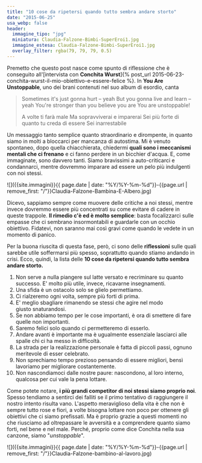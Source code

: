 ```yaml
---
title: "10 cose da ripetersi quando tutto sembra andare storto"
date: "2015-06-25"
usa_webp: false
header:
  immagine_tipo: "jpg"
  miniatura: Claudia-Falzone-Bimbi-SuperEroi1.jpg
  immagine_estesa: Claudia-Falzone-Bimbi-SuperEroi1.jpg
  overlay_filter: rgba(79, 79, 79, 0.5)
---
```

Premetto che questo post nasce come spunto di riflessione che è conseguito all'[intervista con **Conchita Wurst**]{% post_url 2015-06-23-conchita-wurst-il-mio-obiettivo-e-essere-felice %}. In **You Are Unstoppable**, uno dei brani contenuti nel suo album di esordio, canta

> Sometimes it's just gonna hurt – yeah But you gonna live and learn – yeah You're stronger than you believe you are You are unstoppable!
>
> A volte ti farà male Ma sopravviverai e imparerai Sei più forte di quanto tu creda di essere Sei inarrestabile

Un messaggio tanto semplice quanto straordinario e dirompente, in quanto siamo in molti a bloccarci per mancanza di autostima. Mi è venuto spontaneo, dopo quella chiacchierata, chiedermi **quali sono i meccanismi mentali che ci frenano** e ci fanno perdere in un bicchier d'acqua. E, come immaginate, sono davvero tanti. Siamo bravissimi a auto-criticarci e condannarci, mentre dovremmo imparare ad essere un pelo più indulgenti con noi stessi.

![]({{site.immagini}}{{ page.date | date: "%Y/%Y-%m-%d"}}-{{page.url | remove_first: "/"}}Claudia-Falzone-Bambina-E-Albero.jpg)

Dicevo, sappiamo sempre come muovere delle critiche a noi stessi, mentre invece dovremmo essere più concentrati su come evitare di cadere in queste trappole. **Il rimedio c'è ed è molto semplice**: basta focalizzarci sulle empasse che ci sembrano insormontabili e guardarle con un occhio obiettivo. Fidatevi, non saranno mai così gravi come quando le vedete in un momento di panico.

Per la buona riuscita di questa fase, però, ci sono delle **riflessioni** sulle quali sarebbe utile soffermarsi più spesso, soprattutto quando stiamo andando in crisi. Ecco, quindi, la lista delle **10 cose da ripetersi quando tutto sembra andare storto.**

1. Non serve a nulla piangere sul latte versato e recriminare su quanto successo. E' molto più utile, invece, ricavarne insegnamenti.
2. Una sfida è un ostacolo solo se glielo permettiamo.
3. Ci rialzeremo ogni volta, sempre più forti di prima.
4. E' meglio sbagliare rimanendo se stessi che agire nel modo giusto snaturandosi.
5. Se non abbiamo tempo per le cose importanti, è ora di smettere di fare quelle non importanti.
6. Saremo felici solo quando ci permetteremo di esserlo.
7. Andare avanti è importante ma è ugualmente essenziale lasciarci alle spalle chi ci ha messo in difficoltà.
8. La strada per la realizzazione personale è fatta di piccoli passi, ognuno meritevole di esser celebrato.
9. Non sprechiamo tempo prezioso pensando di essere migliori, bensì lavoriamo per migliorare costantemente.
10. Non nascondiamoci dalle nostre paure: nascondono, al loro interno, qualcosa per cui vale la pena lottare.

Come potete notare, **i più grandi competitor di noi stessi siamo proprio noi**. Spesso tendiamo a sentirci dei falliti se il primo tentativo di raggiungere il nostro intento risulta vano. L'aspetto meraviglioso della vita è che non è sempre tutto rose e fiori, a volte bisogna lottare non poco per ottenere gli obiettivi che ci siamo prefissati. Ma è proprio grazie a questi momenti no che riusciamo ad oltrepassare le avversità e a comprendere quanto siamo forti, nel bene e nel male. Perché, proprio come dice Conchita nella sua canzone, siamo "_unstoppable_".

![]({{site.immagini}}{{ page.date | date: "%Y/%Y-%m-%d"}}-{{page.url | remove_first: "/"}}Claudia-Falzone-bambino-al-lavoro.jpg)
